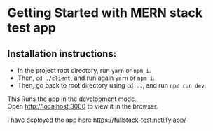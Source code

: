 # Getting Started with MERN stack test app

## Installation instructions:
- In the project root directory, run `yarn` or `npm i`.
- Then, `cd ./client`, and run again `yarn` or `npm i`.
- Then, go back to root directory using `cd ..`, and run `npm run dev`.

This Runs the app in the development mode.\
Open [http://localhost:3000](http://localhost:3000) to view it in the browser.

I have deployed the app here 
https://fullstack-test.netlify.app/
